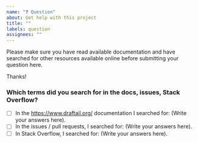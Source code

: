 ```yaml
---
name: "❓ Question"
about: Get help with this project
title: ""
labels: question
assignees: ""
---
```


Please make sure you have read available documentation and have searched for other resources available online before submitting your question here.

Thanks!

### Which terms did you search for in the docs, issues, Stack Overflow?

<!--
  Some common issues with the project are detailed in the documentation.

  If you didn't find the solution, please share which words you searched for.
  This helps us improve documentation for future readers who might encounter the same problem.
-->

- [ ] In the https://www.draftail.org/ documentation I searched for: (Write your answers here).
- [ ] In the issues / pull requests, I searched for: (Write your answers here).
- [ ] In Stack Overflow, I searched for: (Write your answers here).
